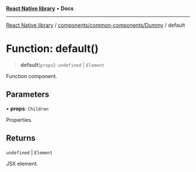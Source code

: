 [**React Native library**](../../../../index.md) • **Docs**

***

[React Native library](../../../../modules.md) / [components/common-components/Dummy](../index.md) / default

# Function: default()

> **default**(`props`): `undefined` \| `Element`

Function component.

## Parameters

• **props**: `Children`

Properties.

## Returns

`undefined` \| `Element`

JSX element.
